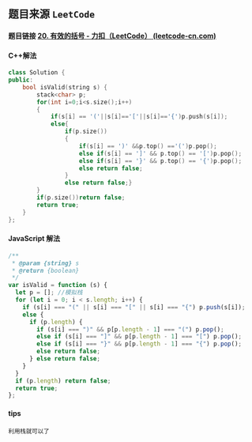 ## 题目来源 `LeetCode`

#### 题目链接 [20. 有效的括号 - 力扣（LeetCode） (leetcode-cn.com)](https://leetcode-cn.com/problems/valid-parentheses/)

#### C++解法

```cpp
class Solution {
public:
    bool isValid(string s) {
        stack<char> p;
        for(int i=0;i<s.size();i++)
        {
            if(s[i] == '('||s[i]=='['||s[i]=='{')p.push(s[i]);
            else{
                if(p.size())
                {
                    if(s[i] == ')' &&p.top() =='(')p.pop();
                    else if(s[i] == ']' && p.top() == '[')p.pop();
                    else if(s[i] == '}' && p.top() == '{')p.pop();
                    else return false;
                }
                else return false;}
        }
        if(p.size())return false;
        return true;
    }
};
```

#### JavaScript 解法

```javascript
/**
 * @param {string} s
 * @return {boolean}
 */
var isValid = function (s) {
  let p = []; //模拟栈
  for (let i = 0; i < s.length; i++) {
    if (s[i] === "(" || s[i] === "[" || s[i] === "{") p.push(s[i]);
    else {
      if (p.length) {
        if (s[i] === ")" && p[p.length - 1] === "(") p.pop();
        else if (s[i] === "]" && p[p.length - 1] === "[") p.pop();
        else if (s[i] === "}" && p[p.length - 1] === "{") p.pop();
        else return false;
      } else return false;
    }
  }
  if (p.length) return false;
  return true;
};
```

#### tips

`利用栈就可以了`

